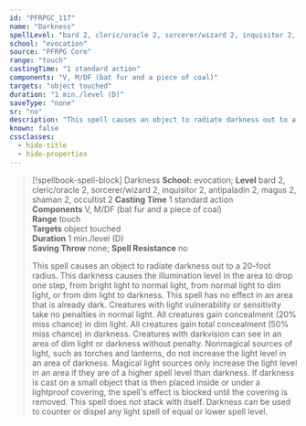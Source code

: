 ```yaml
---
id: "PFRPGC_117"
name: "Darkness"
spellLevel: "bard 2, cleric/oracle 2, sorcerer/wizard 2, inquisitor 2, antipaladin 2, magus 2, shaman 2, occultist 2"
school: "evocation"
source: "PFRPG Core"
range: "touch"
castingTime: "1 standard action"
components: "V, M/DF (bat fur and a piece of coal)"
targets: "object touched"
duration: "1 min./level (D)"
saveType: "none"
sr: "no"
description: "This spell causes an object to radiate darkness out to a 20-foot radius. This darkness causes the illumination level in the area to drop one step, from bright light to normal light, from normal light to dim light, or from dim light to darkness. This spell has no effect in an area that is already dark. Creatures with light vulnerability or sensitivity take no penalties in normal light. All creatures gain concealment (20% miss chance) in dim light. All creatures gain total concealment (50% miss chance) in darkness.  Creatures with darkvision can see in an area of dim light or darkness without penalty. Nonmagical sources of light, such as torches and lanterns, do not increase the light level in an area of darkness. Magical light sources only increase the light level in an area if they are of a higher spell level than darkness.  If darkness is cast on a small object that is then placed inside or under a lightproof covering, the spell's effect is blocked until the covering is removed.  This spell does not stack with itself. Darkness can be used to counter or dispel any light spell of equal or lower spell level."
known: false
cssclasses:
  - hide-title
  - hide-properties
---
```


> [!spellbook-spell-block] Darkness
> **School:** evocation; **Level** bard 2, cleric/oracle 2, sorcerer/wizard 2, inquisitor 2, antipaladin 2, magus 2, shaman 2, occultist 2
> **Casting Time** 1 standard action  
> **Components** V, M/DF (bat fur and a piece of coal)  
> **Range** touch  
> **Targets** object touched  
> **Duration** 1 min./level (D)  
> **Saving Throw** none; **Spell Resistance** no
> 
> This spell causes an object to radiate darkness out to a 20-foot radius. This darkness causes the illumination level in the area to drop one step, from bright light to normal light, from normal light to dim light, or from dim light to darkness. This spell has no effect in an area that is already dark. Creatures with light vulnerability or sensitivity take no penalties in normal light. All creatures gain concealment (20% miss chance) in dim light. All creatures gain total concealment (50% miss chance) in darkness.  Creatures with darkvision can see in an area of dim light or darkness without penalty. Nonmagical sources of light, such as torches and lanterns, do not increase the light level in an area of darkness. Magical light sources only increase the light level in an area if they are of a higher spell level than darkness.  If darkness is cast on a small object that is then placed inside or under a lightproof covering, the spell's effect is blocked until the covering is removed.  This spell does not stack with itself. Darkness can be used to counter or dispel any light spell of equal or lower spell level.